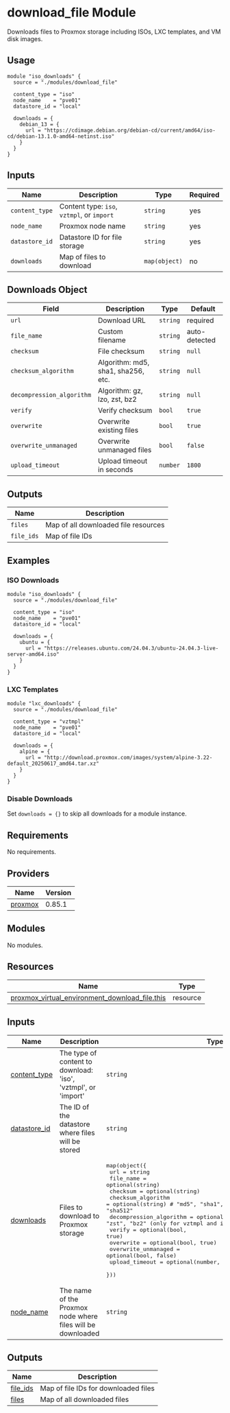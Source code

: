 # download_file Module

Downloads files to Proxmox storage including ISOs, LXC templates, and VM disk images.

## Usage

```hcl
module "iso_downloads" {
  source = "./modules/download_file"

  content_type = "iso"
  node_name    = "pve01"
  datastore_id = "local"

  downloads = {
    debian_13 = {
      url = "https://cdimage.debian.org/debian-cd/current/amd64/iso-cd/debian-13.1.0-amd64-netinst.iso"
    }
  }
}
```

## Inputs

| Name | Description | Type | Required |
|------|-------------|------|----------|
| `content_type` | Content type: `iso`, `vztmpl`, or `import` | `string` | yes |
| `node_name` | Proxmox node name | `string` | yes |
| `datastore_id` | Datastore ID for file storage | `string` | yes |
| `downloads` | Map of files to download | `map(object)` | no |

## Downloads Object

| Field | Description | Type | Default |
|-------|-------------|------|---------|
| `url` | Download URL | `string` | required |
| `file_name` | Custom filename | `string` | auto-detected |
| `checksum` | File checksum | `string` | `null` |
| `checksum_algorithm` | Algorithm: md5, sha1, sha256, etc. | `string` | `null` |
| `decompression_algorithm` | Algorithm: gz, lzo, zst, bz2 | `string` | `null` |
| `verify` | Verify checksum | `bool` | `true` |
| `overwrite` | Overwrite existing files | `bool` | `true` |
| `overwrite_unmanaged` | Overwrite unmanaged files | `bool` | `false` |
| `upload_timeout` | Upload timeout in seconds | `number` | `1800` |

## Outputs

| Name | Description |
|------|-------------|
| `files` | Map of all downloaded file resources |
| `file_ids` | Map of file IDs |

## Examples

### ISO Downloads
```hcl
module "iso_downloads" {
  source = "./modules/download_file"

  content_type = "iso"
  node_name    = "pve01"
  datastore_id = "local"

  downloads = {
    ubuntu = {
      url = "https://releases.ubuntu.com/24.04.3/ubuntu-24.04.3-live-server-amd64.iso"
    }
  }
}
```

### LXC Templates
```hcl
module "lxc_downloads" {
  source = "./modules/download_file"

  content_type = "vztmpl"
  node_name    = "pve01"
  datastore_id = "local"

  downloads = {
    alpine = {
      url = "http://download.proxmox.com/images/system/alpine-3.22-default_20250617_amd64.tar.xz"
    }
  }
}
```

### Disable Downloads
Set `downloads = {}` to skip all downloads for a module instance.

<!-- BEGIN_TF_DOCS -->
## Requirements

No requirements.

## Providers

| Name | Version |
|------|---------|
| <a name="provider_proxmox"></a> [proxmox](#provider\_proxmox) | 0.85.1 |

## Modules

No modules.

## Resources

| Name | Type |
|------|------|
| [proxmox_virtual_environment_download_file.this](https://registry.terraform.io/providers/bpg/proxmox/latest/docs/resources/virtual_environment_download_file) | resource |

## Inputs

| Name | Description | Type | Default | Required |
|------|-------------|------|---------|:--------:|
| <a name="input_content_type"></a> [content\_type](#input\_content\_type) | The type of content to download: 'iso', 'vztmpl', or 'import' | `string` | n/a | yes |
| <a name="input_datastore_id"></a> [datastore\_id](#input\_datastore\_id) | The ID of the datastore where files will be stored | `string` | n/a | yes |
| <a name="input_downloads"></a> [downloads](#input\_downloads) | Files to download to Proxmox storage | <pre>map(object({<br>    url                     = string<br>    file_name               = optional(string)<br>    checksum                = optional(string)<br>    checksum_algorithm      = optional(string) # "md5", "sha1", "sha224", "sha256", "sha384", "sha512"<br>    decompression_algorithm = optional(string) # "gz", "lzo", "zst", "bz2" (only for vztmpl and import)<br>    verify                  = optional(bool, true)<br>    overwrite               = optional(bool, true)<br>    overwrite_unmanaged     = optional(bool, false)<br>    upload_timeout          = optional(number, 1800)<br>  }))</pre> | `{}` | no |
| <a name="input_node_name"></a> [node\_name](#input\_node\_name) | The name of the Proxmox node where files will be downloaded | `string` | n/a | yes |

## Outputs

| Name | Description |
|------|-------------|
| <a name="output_file_ids"></a> [file\_ids](#output\_file\_ids) | Map of file IDs for downloaded files |
| <a name="output_files"></a> [files](#output\_files) | Map of all downloaded files |
<!-- END_TF_DOCS -->
